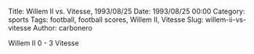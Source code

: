 Title: Willem II vs. Vitesse, 1993/08/25
Date: 1993/08/25 00:00
Category: sports
Tags: football, football scores, Willem II, Vitesse
Slug: willem-ii-vs-vitesse
Author: carbonero


Willem II 0 - 3 Vitesse
